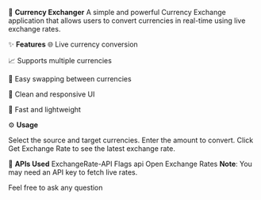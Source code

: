 💱 **Currency Exchanger**
A simple and powerful Currency Exchange application that allows users to convert currencies in real-time using live exchange rates.


✨ **Features**
🌐 Live currency conversion

📈 Supports multiple currencies

🔁 Easy swapping between currencies

🎨 Clean and responsive UI

🚀 Fast and lightweight


⚙️ **Usage**

Select the source and target currencies.
Enter the amount to convert.
Click Get Exchange Rate to see the latest exchange rate.

🔗 **APIs Used**
ExchangeRate-API
Flags api
Open Exchange Rates
**Note**: You may need an API key to fetch live rates.


Feel free to ask any question
